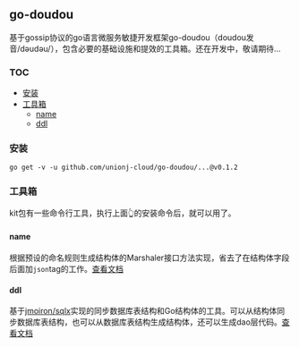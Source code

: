 ## go-doudou

基于gossip协议的go语言微服务敏捷开发框架go-doudou（doudou发音/dəudəu/），包含必要的基础设施和提效的工具箱。还在开发中，敬请期待...

<!-- START doctoc generated TOC please keep comment here to allow auto update -->
<!-- DON'T EDIT THIS SECTION, INSTEAD RE-RUN doctoc TO UPDATE -->
### TOC

- [安装](#%E5%AE%89%E8%A3%85)
- [工具箱](#%E5%B7%A5%E5%85%B7%E7%AE%B1)
  - [name](#name)
  - [ddl](#ddl)

<!-- END doctoc generated TOC please keep comment here to allow auto update -->



### 安装

```shell
go get -v -u github.com/unionj-cloud/go-doudou/...@v0.1.2
```



### 工具箱

kit包有一些命令行工具，执行上面👆的安装命令后，就可以用了。

#### name

根据预设的命名规则生成结构体的Marshaler接口方法实现，省去了在结构体字段后面加`json`tag的工作。[查看文档](./kit/name/README.md)

#### ddl

基于[jmoiron/sqlx](https://github.com/jmoiron/sqlx)实现的同步数据库表结构和Go结构体的工具。可以从结构体同步数据库表结构，也可以从数据库表结构生成结构体，还可以生成dao层代码。[查看文档](./kit/ddl/doc/README.md)









